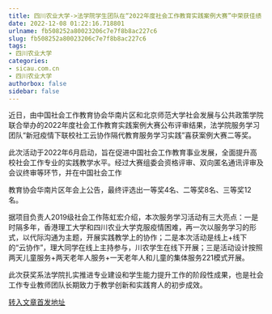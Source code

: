 ```yaml
---
title: 四川农业大学->法学院学生团队在“2022年度社会工作教育实践案例大赛”中荣获佳绩 | sicau.com.cn
date: 2022-12-08 01:22:16.718801
urlname: fb508252a80023206c7e7f8b8ac227c6
slug: fb508252a80023206c7e7f8b8ac227c6
tags: 
- 四川农业大学
categories:
- sicau.com.cn
- 四川农业大学
authorbox: false
sidebar: false
---
```

近日，由中国社会工作教育协会华南片区和北京师范大学社会发展与公共政策学院联合举办的2022年度社会工作教育实践案例大赛公布评审结果，法学院服务学习团队“新冠疫情下联校社工云协作隔代教育服务学习实践”喜获案例大赛二等奖。

此次活动于2022年6月启动，旨在促进中国社会工作教育事业发展，全面提升高校社会工作专业的实践教学水平。经过大赛组委会资格评审、双向匿名通讯评审及会议终审等环节，并在中国社会工作
<!--more-->
教育协会华南片区年会上公告，最终评选出一等奖4名、二等奖8名、三等奖12名。

据项目负责人2019级社会工作陈虹宏介绍，本次服务学习活动有三大亮点：一是时隔多年，香港理工大学和四川农业大学克服疫情困难，再一次以服务学习的形式，以代际沟通为主题，开展实践教学上的协作；二是本次活动是线上+线下的“云协作”，理大同学在线上主持参与，川农学生在线下开展；三是活动设计按照两天儿童服务+两天老年人服务+一天老年人和儿童的集体服务221模式开展。

此次获奖系法学院扎实推进专业建设和学生能力提升工作的阶段性成果，也是社会工作专业教师团队长期致力于教学创新和实践育人的初步成效。



[转入文章首发地址](https://news.sicau.edu.cn/info/1078/70482.htm)